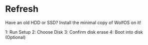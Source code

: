 # Refresh
Have an old HDD or SSD? Install the minimal copy of WolfOS on it!


1: Run Setup
2: Choose Disk
3: Confirm disk erase
4: Boot into disk (Optional)
